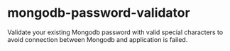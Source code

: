# mongodb-password-validator
Validate your existing Mongodb password with valid special characters to avoid connection between Mongodb and application is failed.
